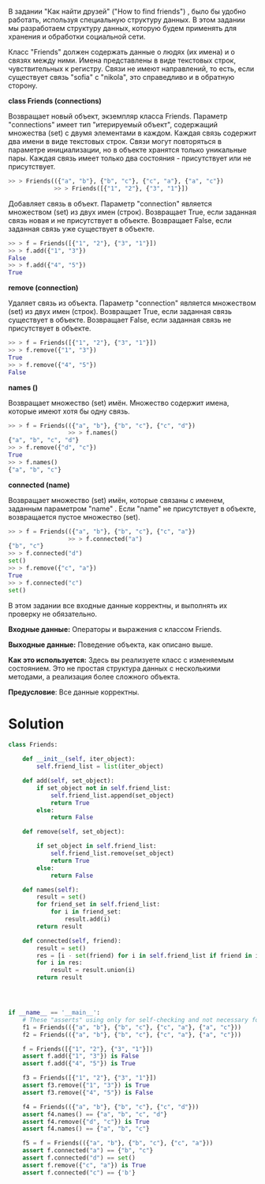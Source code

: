 В задании "Как найти друзей" ("How to find friends") , было бы удобно работать, используя специальную структуру данных.
В этом задании мы разработаем структуру данных, которую будем применять для хранения и обработки социальной сети.

Класс "Friends" должен содержать данные о людях (их имена) и о связях между ними. Имена представлены в виде текстовых
строк, чувствительных к регистру. Связи не имеют направлений, то есть, если существует связь "sofia" с "nikola", это
справедливо и в обратную сторону.

**class Friends (connections)**

Возвращает новый объект, экземпляр класса Friends. Параметр "connections" имеет тип "итерируемый объект", содержащий
множества (set) с двумя элементами в каждом. Каждая связь содержит два имени в виде текстовых строк. Связи могут
повторяться в параметре инициализации, но в объекте хранятся только уникальные пары. Каждая связь имеет только два
состояния - присутствует или не присутствует.

```python
>> > Friends(({"a", "b"}, {"b", "c"}, {"c", "a"}, {"a", "c"})
             >> > Friends([{"1", "2"}, {"3", "1"}])
```

Добавляет связь в объект. Параметр "connection" является множеством (set) из двух имен (строк). Возвращает True, если
заданная связь новая и не присутствует в объекте. Возвращает False, если заданная связь уже существует в объекте.

```python
>> > f = Friends([{"1", "2"}, {"3", "1"}])
>> > f.add({"1", "3"})
False
>> > f.add({"4", "5"})
True
```

**remove (connection)**

Удаляет связь из объекта. Параметр "connection" является множеством (set) из двух имен (строк). Возвращает True, если
заданная связь существует в объекте. Возвращает False, если заданная связь не присутствует в объекте.

```python
>> > f = Friends([{"1", "2"}, {"3", "1"}])
>> > f.remove({"1", "3"})
True
>> > f.remove({"4", "5"})
False
```

**names ()**

Возвращает множество (set) имён. Множество содержит имена, которые имеют хотя бы одну связь.

```python
>> > f = Friends(({"a", "b"}, {"b", "c"}, {"c", "d"})
                 >> > f.names()
{"a", "b", "c", "d"}
>> > f.remove({"d", "c"})
True
>> > f.names()
{"a", "b", "c"}
```

**connected (name)**

Возвращает множество (set) имён, которые связаны с именем, заданным параметром "name" . Если "name" не присутствует в
объекте, возвращается пустое множество (set).

```python
>> > f = Friends(({"a", "b"}, {"b", "c"}, {"c", "a"})
                 >> > f.connected("a")
{"b", "c"}
>> > f.connected("d")
set()
>> > f.remove({"c", "a"})
True
>> > f.connected("c")
set()
```

В этом задании все входные данные корректны, и выполнять их проверку не обязательно.

**Входные данные:** Операторы и выражения с классом Friends.

**Выходные данные:** Поведение объекта, как описано выше.

**Как это используется:** Здесь вы реализуете класс с изменяемым состоянием. Это не простая структура данных с
несколькими методами, а реализация более сложного объекта.

**Предусловие**: Все данные корректны.

# Solution

```python
class Friends:

    def __init__(self, iter_object):
        self.friend_list = list(iter_object)

    def add(self, set_object):
        if set_object not in self.friend_list:
            self.friend_list.append(set_object)
            return True
        else:
            return False

    def remove(self, set_object):

        if set_object in self.friend_list:
            self.friend_list.remove(set_object)
            return True
        else:
            return False

    def names(self):
        result = set()
        for friend_set in self.friend_list:
            for i in friend_set:
                result.add(i)
        return result

    def connected(self, friend):
        result = set()
        res = [i - set(friend) for i in self.friend_list if friend in i]
        for i in res:
            result = result.union(i)
        return result




if __name__ == '__main__':
    # These "asserts" using only for self-checking and not necessary for auto-testing
    f1 = Friends(({"a", "b"}, {"b", "c"}, {"c", "a"}, {"a", "c"}))
    f2 = Friends(({"a", "b"}, {"b", "c"}, {"c", "a"}, {"a", "c"}))

    f = Friends([{"1", "2"}, {"3", "1"}])
    assert f.add({"1", "3"}) is False
    assert f.add({"4", "5"}) is True

    f3 = Friends([{"1", "2"}, {"3", "1"}])
    assert f3.remove({"1", "3"}) is True
    assert f3.remove({"4", "5"}) is False

    f4 = Friends(({"a", "b"}, {"b", "c"}, {"c", "d"}))
    assert f4.names() == {"a", "b", "c", "d"}
    assert f4.remove({"d", "c"}) is True
    assert f4.names() == {"a", "b", "c"}

    f5 = f = Friends(({"a", "b"}, {"b", "c"}, {"c", "a"}))
    assert f.connected("a") == {"b", "c"}
    assert f.connected("d") == set()
    assert f.remove({"c", "a"}) is True
    assert f.connected("c") == {'b'}

```